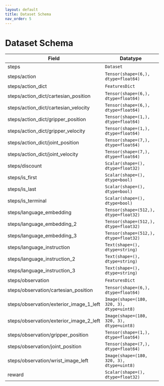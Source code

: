 ```yaml
---
layout: default
title: Dataset Schema
nav_order: 5
---
```


# Dataset Schema

| Field | Datatype |
| --------- | -------- |
| steps | `Dataset` |
| steps/action | `Tensor(shape=(6,), dtype=float64)` |
| steps/action_dict | `FeaturesDict` |
|steps/action_dict/cartesian_position| `Tensor(shape=(6,), dtype=float64)` |
|steps/action_dict/cartesian_velocity| `Tensor(shape=(6,), dtype=float64)` |
|steps/action_dict/gripper_position| `Tensor(shape=(1,), dtype=float64)` |
|steps/action_dict/gripper_velocity| `Tensor(shape=(1,), dtype=float64)` |
|steps/action_dict/joint_position| `Tensor(shape=(7,), dtype=float64)` |
|steps/action_dict/joint_velocity| `Tensor(shape=(7,), dtype=float64)` |
|steps/discount| `Scalar(shape=(), dtype=float32)` |
|steps/is_first| `Scalar(shape=(), dtype=bool)` |
|steps/is_last| `Scalar(shape=(), dtype=bool)` |
|steps/is_terminal| `Scalar(shape=(), dtype=bool)` |
|steps/language_embedding| `Tensor(shape=(512,), dtype=float32)` |
|steps/language_embedding_2| `Tensor(shape=(512,), dtype=float32)` |
|steps/language_embedding_3| `Tensor(shape=(512,), dtype=float32)` |
|steps/language_instruction| `Text(shape=(), dtype=string)` |
|steps/language_instruction_2| `Text(shape=(), dtype=string)` |
|steps/language_instruction_3| `Text(shape=(), dtype=string)` |
|steps/observation| `FeaturesDict` |
|steps/observation/cartesian_position| `Tensor(shape=(6,), dtype=float64)` |
|steps/observation/exterior_image_1_left| `Image(shape=(180, 320, 3), dtype=uint8)` |
|steps/observation/exterior_image_2_left| `Image(shape=(180, 320, 3), dtype=uint8)` |
|steps/observation/gripper_position| `Tensor(shape=(1,), dtype=float64)` |
|steps/observation/joint_position| `Tensor(shape=(7,), dtype=float64)` |
|steps/observation/wrist_image_left| `Image(shape=(180, 320, 3), dtype=uint8)` |
|reward| `Scalar(shape=(), dtype=float32)` |

